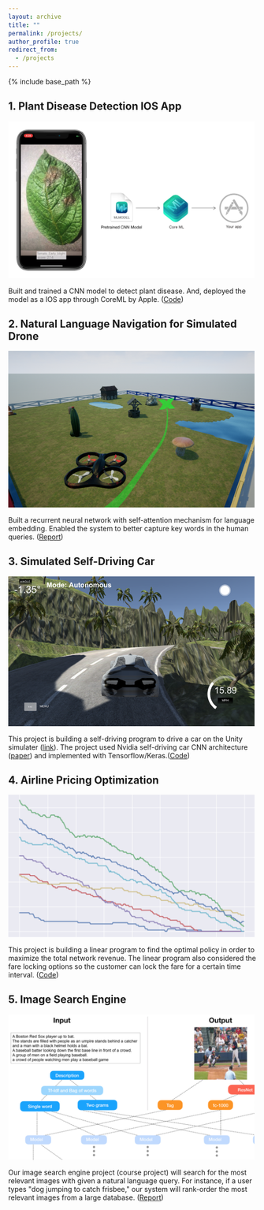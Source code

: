 ```yaml
---
layout: archive
title: ""
permalink: /projects/
author_profile: true
redirect_from:
  - /projects
---
```


{% include base_path %}

## 1. Plant Disease Detection IOS App

<img src="/images/project_App_preview.png" alt="alt text" width="500" height="whatever">

Built and trained a CNN model to detect plant disease. And, deployed the model as a IOS app through CoreML by Apple.
([Code](https://github.com/harrisonzzh/Plant_Disease_Detection))

## 2. Natural Language Navigation for Simulated Drone

<img src="/images/project_sim_drone_preview.png" alt="alt text" width="500" height="whatever">

Built a recurrent neural network with self-attention mechanism for language embedding. 
Enabled the system to better capture key words in the human queries. 
([Report](https://github.com/harrisonzzh/sim-drone/blob/master/Final%20Report.pdf))

## 3. Simulated Self-Driving Car

<img src="/images/project_self_driving_preview.png" alt="alt text" width="500" height="whatever">

This project is building a self-driving program to drive a car on the Unity simulater ([link](https://github.com/blog/1395-relative-links-in-markup-files)).
The project used Nvidia self-driving car CNN architecture ([paper](https://images.nvidia.com/content/tegra/automotive/images/2016/solutions/pdf/end-to-end-dl-using-px.pdf))
and implemented with Tensorflow/Keras.([Code](https://github.com/harrisonzzh/Simulated-Self-Driving-Car))

## 4. Airline Pricing Optimization

<img src="/images/project_pricing_preview.png" alt="alt text" width="500" height="whatever">

This project is building a linear program to find the optimal policy in order to maximize the total network revenue. 
The linear program also considered the fare locking options so the customer can lock the fare for a certain time interval.
([Code](https://github.com/harrisonzzh/Research))

## 5. Image Search Engine

<img src="/images/project_image_search_preview.png" alt="alt text" width="500" height="whatever">

Our image search engine project (course project) will search for the most relevant images with given a natural language query. 
For instance, if a user types "dog jumping to catch frisbee," our system will rank-order the most relevant images from a large database.
([Report](https://github.com/harrisonzzh/CS-5785-Applied-Machine-Learning/blob/master/final%20project/readme.md))

